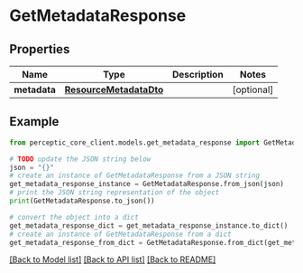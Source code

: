 # GetMetadataResponse


## Properties

Name | Type | Description | Notes
------------ | ------------- | ------------- | -------------
**metadata** | [**ResourceMetadataDto**](ResourceMetadataDto.md) |  | [optional] 

## Example

```python
from perceptic_core_client.models.get_metadata_response import GetMetadataResponse

# TODO update the JSON string below
json = "{}"
# create an instance of GetMetadataResponse from a JSON string
get_metadata_response_instance = GetMetadataResponse.from_json(json)
# print the JSON string representation of the object
print(GetMetadataResponse.to_json())

# convert the object into a dict
get_metadata_response_dict = get_metadata_response_instance.to_dict()
# create an instance of GetMetadataResponse from a dict
get_metadata_response_from_dict = GetMetadataResponse.from_dict(get_metadata_response_dict)
```
[[Back to Model list]](../README.md#documentation-for-models) [[Back to API list]](../README.md#documentation-for-api-endpoints) [[Back to README]](../README.md)


